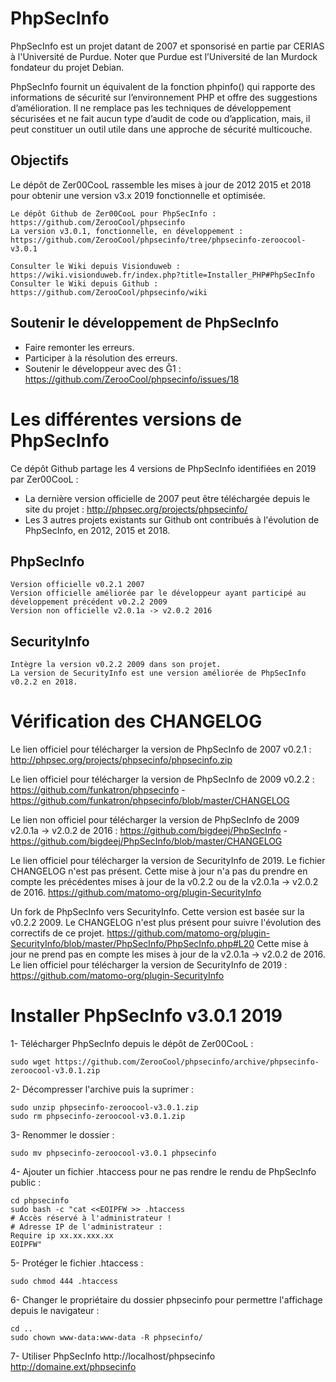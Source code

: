 # PhpSecInfo

PhpSecInfo est un projet datant de 2007 et sponsorisé en partie par CERIAS à l'Université de Purdue.
Noter que Purdue est l’Université de Ian Murdock fondateur du projet Debian.

PhpSecInfo fournit un équivalent de la fonction phpinfo() qui rapporte des informations de sécurité sur l’environnement PHP et offre des suggestions d’amélioration. Il ne remplace pas les techniques de développement sécurisées et ne fait aucun type d’audit de code ou d’application, mais, il peut constituer un outil utile dans une approche de sécurité multicouche.

## Objectifs

Le dépôt de Zer00CooL rassemble les mises à jour de 2012 2015 et 2018 pour obtenir une version v3.x 2019 fonctionnelle et optimisée.

```
Le dépôt Github de Zer00CooL pour PhpSecInfo : https://github.com/ZerooCool/phpsecinfo
La version v3.0.1, fonctionnelle, en développement : https://github.com/ZerooCool/phpsecinfo/tree/phpsecinfo-zeroocool-v3.0.1
```

```
Consulter le Wiki depuis Visionduweb : https://wiki.visionduweb.fr/index.php?title=Installer_PHP#PhpSecInfo
Consulter le Wiki depuis Github : https://github.com/ZerooCool/phpsecinfo/wiki
```

## Soutenir le développement de PhpSecInfo
- Faire remonter les erreurs.
- Participer à la résolution des erreurs.
- Soutenir le développeur avec des Ğ1 : https://github.com/ZerooCool/phpsecinfo/issues/18

# Les différentes versions de PhpSecInfo

Ce dépôt Github partage les 4 versions de PhpSecInfo identifiées en 2019 par Zer00CooL :
- La dernière version officielle de 2007 peut être téléchargée depuis le site du projet : http://phpsec.org/projects/phpsecinfo/
- Les 3 autres projets existants sur Github ont contribués à l'évolution de PhpSecInfo, en 2012, 2015 et 2018.

## PhpSecInfo
```
Version officielle v0.2.1 2007
Version officielle améliorée par le développeur ayant participé au développement précédent v0.2.2 2009
Version non officielle v2.0.1a -> v2.0.2 2016
```

## SecurityInfo
```
Intègre la version v0.2.2 2009 dans son projet.
La version de SecurityInfo est une version améliorée de PhpSecInfo v0.2.2 en 2018.
```

# Vérification des CHANGELOG
Le lien officiel pour télécharger la version de PhpSecInfo de 2007 v0.2.1 :
http://phpsec.org/projects/phpsecinfo/phpsecinfo.zip

Le lien officiel pour télécharger la version de PhpSecInfo de 2009 v0.2.2 :
https://github.com/funkatron/phpsecinfo - https://github.com/funkatron/phpsecinfo/blob/master/CHANGELOG

Le lien non officiel pour télécharger la version de PhpSecInfo de 2009 v2.0.1a -> v2.0.2 de 2016 :
https://github.com/bigdeej/PhpSecInfo - https://github.com/bigdeej/PhpSecInfo/blob/master/CHANGELOG

Le lien officiel pour télécharger la version de SecurityInfo de 2019.
Le fichier CHANGELOG n'est pas présent.
Cette mise à jour n'a pas du prendre en compte les précédentes mises à jour de la v0.2.2 ou de la v2.0.1a -> v2.0.2 de 2016.
https://github.com/matomo-org/plugin-SecurityInfo

Un fork de PhpSecInfo vers SecurityInfo.
Cette version est basée sur la v0.2.2 2009.
Le CHANGELOG n'est plus présent pour suivre l'évolution des correctifs de ce projet.
https://github.com/matomo-org/plugin-SecurityInfo/blob/master/PhpSecInfo/PhpSecInfo.php#L20
Cette mise à jour ne prend pas en compte les mises à jour de la v2.0.1a -> v2.0.2 de 2016.
Le lien officiel pour télécharger la version de SecurityInfo de 2019 : https://github.com/matomo-org/plugin-SecurityInfo

# Installer PhpSecInfo v3.0.1 2019
1- Télécharger PhpSecInfo depuis le dépôt de Zer00CooL :
```
sudo wget https://github.com/ZerooCool/phpsecinfo/archive/phpsecinfo-zeroocool-v3.0.1.zip
```

2- Décompresser l'archive puis la suprimer :
```
sudo unzip phpsecinfo-zeroocool-v3.0.1.zip
sudo rm phpsecinfo-zeroocool-v3.0.1.zip
```

3- Renommer le dossier :
```
sudo mv phpsecinfo-zeroocool-v3.0.1 phpsecinfo
```

4- Ajouter un fichier .htaccess pour ne pas rendre le rendu de PhpSecInfo public :
```
cd phpsecinfo
sudo bash -c "cat <<EOIPFW >> .htaccess
# Accès réservé à l'administrateur !
# Adresse IP de l'administrateur :
Require ip xx.xx.xxx.xx
EOIPFW"
```

5- Protéger le fichier .htaccess :
```
sudo chmod 444 .htaccess
```

6- Changer le propriétaire du dossier phpsecinfo pour permettre l'affichage depuis le navigateur :
```
cd ..
sudo chown www-data:www-data -R phpsecinfo/
```

7- Utiliser PhpSecInfo
http://localhost/phpsecinfo
http://domaine.ext/phpsecinfo
